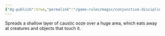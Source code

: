 ```yaml
---
{"dg-publish":true,"permalink":"/game-rules/magic/conjunctive-disciplines/corrosion-spells/caustic-flood/"}
---
```


Spreads a shallow layer of caustic ooze over a huge area, which eats away at creatures and objects that touch it.